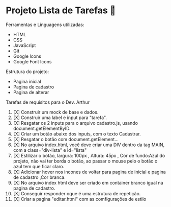# Projeto Lista de Tarefas 🚀️

Ferramentas e Linguagens utilizadas:

* HTML
* CSS
* JavaScript
* Git
* Google Icons
* Google Font Icons

Estrutura do projeto:

- Pagina inicial
- Pagina de cadastro
- Pagina de alterar

Tarefas de requisitos para o Dev. Arthur

1. [X]  Construir um mock de base e dados.
2. [X]  Construir uma label e input para "tarefa".
3. [X]  Resgatar os 2 inputs para o arquivo cadastro.js, usando document.getElementByID.
4. [X]  Criar um botão abaixo dos inputs, com o texto Cadastrar.
5. [X]  Resgatar o botão com document.getElement...
6. [X]  No arquivo index.html, você deve criar uma DIV dentro da tag MAIN, com a class="div-lista" e id="lista"
7. [X]  Estilizar o botão, largura: 100px , Altura: 45px , Cor de fundo:Azul do projeto, não vai ter borda o botão, ao passar o mouse pelo o botão o azul tem que ficar claro.
8. [X]  Adicionar hover nos incones de voltar para pagina de inicial e pagina de cadastro ,Cor branca.
9. [X]  No arquivo index html deve ser criado em container branco igual na pagina de cadastro.
10. [X] Conseguir responder oque é uma estrutura de repetição.
11. [X] Criar a pagina "editar.html" com as comfigurações de estilo

 

